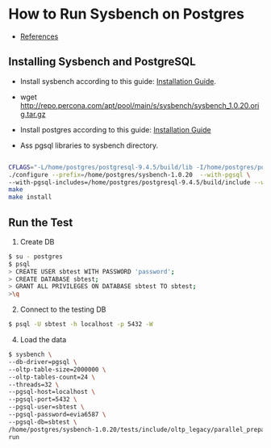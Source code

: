 # How to Run Sysbench on Postgres
- [References](https://severalnines.com/blog/how-benchmark-postgresql-performance-using-sysbench/)

## Installing Sysbench and PostgreSQL
- Install sysbench according to this guide: [Installation Guide](https://github.com/LeeBohyun/sysbench/blob/master/sysbench.md).
- wget http://repo.percona.com/apt/pool/main/s/sysbench/sysbench_1.0.20.orig.tar.gz
- Install postgres according to this guide: [Installation Guide](https://github.com/LeeBohyun/postgreSQL/blob/main/postgres-installation-guide.md)

- Ass pgsql libraries to sysbench directory.
```bash

CFLAGS="-L/home/postgres/postgresql-9.4.5/build/lib -I/home/postgres/postgresql-9.4.5/build/include -lpq" 
./configure --prefix=/home/postgres/sysbench-1.0.20  --with-pgsql \
--with-pgsql-includes=/home/postgres/postgresql-9.4.5/build/include --with-pgsql-libs=//home/postgres/postgresql-9.4.5/build/lib
make
make install
```

## Run the Test
1. Create DB 
```bash
$ su - postgres
$ psql
> CREATE USER sbtest WITH PASSWORD 'password';
> CREATE DATABASE sbtest;
> GRANT ALL PRIVILEGES ON DATABASE sbtest TO sbtest;
>\q
```
2. Connect to the testing DB
```bash
$ psql -U sbtest -h localhost -p 5432 -W
```
4. Load the data 
```bash
$ sysbench \
--db-driver=pgsql \
--oltp-table-size=2000000 \
--oltp-tables-count=24 \
--threads=32 \
--pgsql-host=localhost \
--pgsql-port=5432 \
--pgsql-user=sbtest \
--pgsql-password=evia6587 \
--pgsql-db=sbtest \
/home/postgres/sysbench-1.0.20/tests/include/oltp_legacy/parallel_prepare.lua \
run
```
